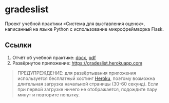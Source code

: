 # gradeslist
Проект учебной практики «Система для выставления оценок», написанный на языке Python с использование микрофреймворка Flask.

## Ссылки
1. Отчёт об учебной практике:  [docx](./docs/Ильина%20А.Д.%20группа%203.1%20-%20Отчёт%20об%20учебной%20практике.docx), [pdf](./docs/Ильина%20А.Д.%20группа%203.1%20-%20Отчёт%20об%20учебной%20практике.pdf)
2. Развёрнутое приложение: https://gradeslist.herokuapp.com
> ПРЕДУПРЕЖДЕНИЕ: для развёртывания приложения используется бесплатный хостинг [Heroku](https://heroku.com), поэтому возможна длительная загрузка начальной страницы (30-60 секунд). Если при первой загрузке ничего не отображается, подождите пару минут и повторите попытку.
